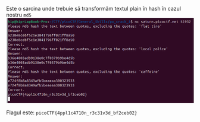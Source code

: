 Este o sarcina unde trebuie să transformăm textul plain în hash în cazul nostru `md5` 
![alt text](image/hash_md5.png)

Flagul este: `picoCTF{4ppl1c4710n_r3c31v3d_bf2ceb02}`
